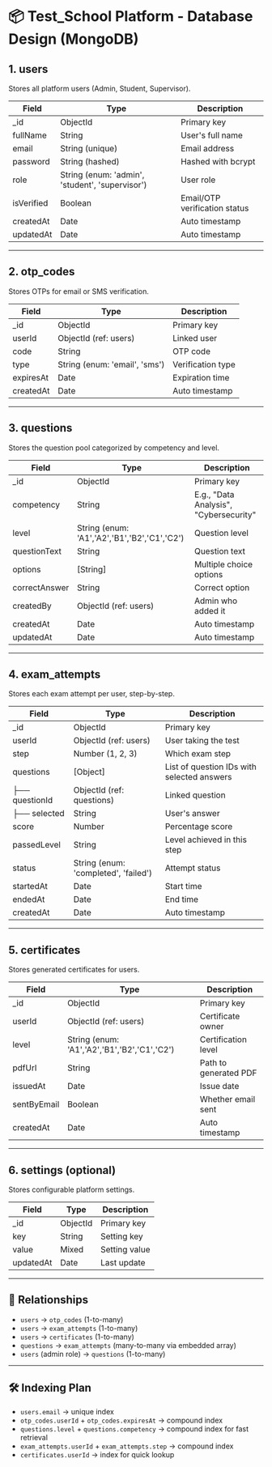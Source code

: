 # 📦 Test_School Platform - Database Design (MongoDB)

## 1. users
Stores all platform users (Admin, Student, Supervisor).

| Field            | Type           | Description |
|------------------|---------------|-------------|
| _id              | ObjectId      | Primary key |
| fullName         | String        | User's full name |
| email            | String (unique) | Email address |
| password         | String (hashed) | Hashed with bcrypt |
| role             | String (enum: 'admin', 'student', 'supervisor') | User role |
| isVerified       | Boolean       | Email/OTP verification status |
| createdAt        | Date          | Auto timestamp |
| updatedAt        | Date          | Auto timestamp |

---

## 2. otp_codes
Stores OTPs for email or SMS verification.

| Field     | Type       | Description |
|-----------|-----------|-------------|
| _id       | ObjectId  | Primary key |
| userId    | ObjectId (ref: users) | Linked user |
| code      | String    | OTP code |
| type      | String (enum: 'email', 'sms') | Verification type |
| expiresAt | Date      | Expiration time |
| createdAt | Date      | Auto timestamp |

---

## 3. questions
Stores the question pool categorized by competency and level.

| Field          | Type        | Description |
|----------------|------------|-------------|
| _id            | ObjectId   | Primary key |
| competency     | String     | E.g., "Data Analysis", "Cybersecurity" |
| level          | String (enum: 'A1','A2','B1','B2','C1','C2') | Question level |
| questionText   | String     | Question text |
| options        | [String]   | Multiple choice options |
| correctAnswer  | String     | Correct option |
| createdBy      | ObjectId (ref: users) | Admin who added it |
| createdAt      | Date       | Auto timestamp |
| updatedAt      | Date       | Auto timestamp |

---

## 4. exam_attempts
Stores each exam attempt per user, step-by-step.

| Field         | Type        | Description |
|---------------|------------|-------------|
| _id           | ObjectId   | Primary key |
| userId        | ObjectId (ref: users) | User taking the test |
| step          | Number (1, 2, 3) | Which exam step |
| questions     | [Object]   | List of question IDs with selected answers |
| ├── questionId| ObjectId (ref: questions) | Linked question |
| ├── selected  | String     | User's answer |
| score         | Number     | Percentage score |
| passedLevel   | String     | Level achieved in this step |
| status        | String (enum: 'completed', 'failed') | Attempt status |
| startedAt     | Date       | Start time |
| endedAt       | Date       | End time |
| createdAt     | Date       | Auto timestamp |

---

## 5. certificates
Stores generated certificates for users.

| Field         | Type        | Description |
|---------------|------------|-------------|
| _id           | ObjectId   | Primary key |
| userId        | ObjectId (ref: users) | Certificate owner |
| level         | String (enum: 'A1','A2','B1','B2','C1','C2') | Certification level |
| pdfUrl        | String     | Path to generated PDF |
| issuedAt      | Date       | Issue date |
| sentByEmail   | Boolean    | Whether email sent |
| createdAt     | Date       | Auto timestamp |

---

## 6. settings (optional)
Stores configurable platform settings.

| Field     | Type    | Description |
|-----------|--------|-------------|
| _id       | ObjectId | Primary key |
| key       | String | Setting key |
| value     | Mixed  | Setting value |
| updatedAt | Date   | Last update |

---

## 📌 Relationships
- `users` → `otp_codes` (1-to-many)
- `users` → `exam_attempts` (1-to-many)
- `users` → `certificates` (1-to-many)
- `questions` → `exam_attempts` (many-to-many via embedded array)
- `users` (admin role) → `questions` (1-to-many)

---

## 🛠 Indexing Plan
- `users.email` → unique index
- `otp_codes.userId` + `otp_codes.expiresAt` → compound index
- `questions.level` + `questions.competency` → compound index for fast retrieval
- `exam_attempts.userId` + `exam_attempts.step` → compound index
- `certificates.userId` → index for quick lookup
